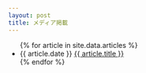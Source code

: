 ```yaml
---
layout: post
title: メディア掲載
---
```


<ul>
  {% for article in site.data.articles %}
  <li>
    <span>{{ article.date }}</span>
    <a href="{{ article.url }}">{{ article.title }}</a>
  </li>
  {% endfor %}
</ul>
